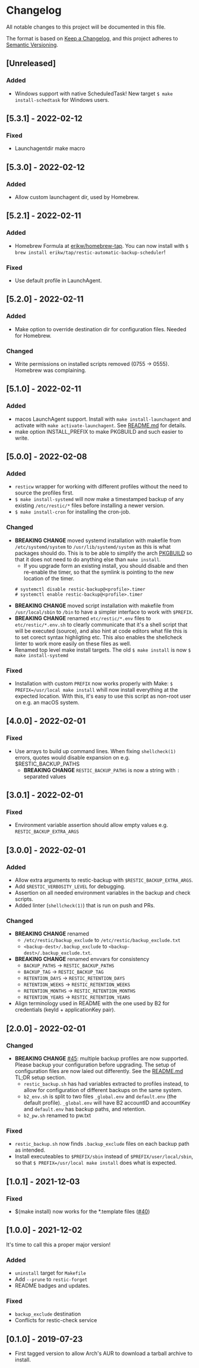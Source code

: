 # Changelog
All notable changes to this project will be documented in this file.

The format is based on [Keep a Changelog](https://keepachangelog.com/en/1.0.0/),
and this project adheres to [Semantic Versioning](https://semver.org/spec/v2.0.0.html).

## [Unreleased]
### Added
- Windows support with native ScheduledTask! New target `$ make install-schedtask` for Windows users.

## [5.3.1] - 2022-02-12
### Fixed
- Launchagentdir make macro

## [5.3.0] - 2022-02-12
### Added
- Allow custom launchagent dir, used by Homebrew.

## [5.2.1] - 2022-02-11
### Added
- Homebrew Formula at [erikw/homebrew-tap](https://github.com/erikw/homebrew-tap). You can now install with `$ brew install erikw/tap/restic-automatic-backup-scheduler`!

### Fixed
- Use default profile in LaunchAgent.

## [5.2.0] - 2022-02-11
### Added
- Make option to override destination dir for configuration files. Needed for Homebrew.

### Changed
- Write permissions on installed scripts removed (0755 -> 0555). Homebrew was complaining.

## [5.1.0] - 2022-02-11
### Added
- macos LaunchAgent support. Install with `make install-launchagent` and activate with `make activate-launchagent`. See [README.md](README.md) for details.
- make option INSTALL_PREFIX to make PKGBUILD and such easier to write.

## [5.0.0] - 2022-02-08
### Added
- `resticw` wrapper for working with different profiles without the need to source the profiles first.
- `$ make install-systemd` will now make a timestamped backup of any existing `/etc/restic/*` files before installing a newer version.
- `$ make install-cron` for installing the cron-job.

### Changed
- **BREAKING CHANGE** moved systemd installation with makefile from `/etc/systemd/system` to `/usr/lib/systemd/system` as this is what packages should do. This is to be able to simplify the arch [PKGBUILD](https://aur.archlinux.org/cgit/aur.git/tree/PKGBUILD?h=restic-systemd-automatic-backup) so that it does not need to do anything else than `make install`.
   - If you upgrade form an existing install, you should disable and then re-enable the timer, so that the symlink is pointing to the new location of the timer.
   ```console
   # systemctl disable restic-backup@<profile>.timer
   # systemctl enable restic-backup@<profile>.timer
   ```
- **BREAKING CHANGE** moved script installation with makefile from `/usr/local/sbin` to `/bin` to have a simpler interface to work with `$PREFIX`.
- **BREAKING CHANGE** renamed `etc/restic/*.env` files to `etc/restic/*.env.sh` to clearly communicate that it's a shell script that will be executed (source), and also hint at code editors what file this is to set corect syntax highligting etc. This also enables the shellcheck linter to work more easily on these files as well.
- Renamed top level make install targets. The old `$ make install` is now `$ make install-systemd`

### Fixed
- Installation with custom `PREFIX` now works properly with Make: `$ PREFIX=/usr/local make install` whill now install everything at the expected location. With this, it's easy to use this script as non-root user on e.g. an macOS system.

## [4.0.0] - 2022-02-01
### Fixed
- Use arrays to build up command lines. When fixing `shellcheck(1)` errors, quotes would disable expansion on e.g. $RESTIC_BACKUP_PATHS
   - **BREAKING CHANGE** `RESTIC_BACKUP_PATHS` is now a string with `:` separated values

## [3.0.1] - 2022-02-01
### Fixed
- Environment variable assertion should allow empty values e.g. `RESTIC_BACKUP_EXTRA_ARGS`

## [3.0.0] - 2022-02-01
### Added
- Allow extra arguments to restic-backup with `$RESTIC_BACKUP_EXTRA_ARGS`.
- Add `$RESTIC_VERBOSITY_LEVEL` for debugging.
- Assertion on all needed environment variables in the backup and check scripts.
- Added linter (`shellcheck(1)`) that is run on push and PRs.

### Changed
- **BREAKING CHANGE** renamed
   - `/etc/restic/backup_exclude` to `/etc/restic/backup_exclude.txt`
   - `<backup-dest>/.backup_exclude` to `<backup-dest>/.backup_exclude.txt`.
- **BREAKING CHANGE** renamed envvars for consistency
   - `BACKUP_PATHS` -> `RESTIC_BACKUP_PATHS`
   - `BACKUP_TAG` -> `RESTIC_BACKUP_TAG`
   - `RETENTION_DAYS` -> `RESTIC_RETENTION_DAYS`
   - `RETENTION_WEEKS` -> `RESTIC_RETENTION_WEEKS`
   - `RETENTION_MONTHS` -> `RESTIC_RETENTION_MONTHS`
   - `RETENTION_YEARS` -> `RESTIC_RETENTION_YEARS`
- Align terminology used in README with the one used by B2 for credentials (keyId + applicationKey pair).

## [2.0.0] - 2022-02-01
### Changed
- **BREAKING CHANGE** [#45](https://github.com/erikw/restic-systemd-automatic-backup/pull/45): multiple backup profiles are now supported. Please backup your configuration before upgrading. The setup of configuration files are now laied out differently. See the [README.md](README.md) TL;DR setup section.
  - `restic_backup.sh` has had variables extracted to profiles instead, to allow for configuration of different backups on the same system.
  - `b2_env.sh` is split to two files `_global.env` and `default.env` (the default profile). `_global.env` will have B2 accountID and accountKey and `default.env` has backup paths, and retention.
  - `b2_pw.sh` renamed to pw.txt

### Fixed
- `restic_backup.sh` now finds `.backup_exclude` files on each backup path as intended.
- Install executeables to `$PREFIX/sbin` instead of `$PREFIX/user/local/sbin`, so that `$ PREFIX=/usr/local make install` does what is expected.

## [1.0.1] - 2021-12-03
### Fixed
- $(make install) now works for the *.template files ([#40](https://github.com/erikw/restic-systemd-automatic-backup/issues/40))

## [1.0.0] - 2021-12-02
It's time to call this a proper major version!

### Added
- `uninstall` target for `Makefile`
- Add `--prune` to `restic-forget`
- README badges and updates.

### Fixed
- `backup_exclude` destination
- Conflicts for restic-check service

## [0.1.0] - 2019-07-23
- First tagged version to allow Arch's AUR to download a tarball archive to install.
